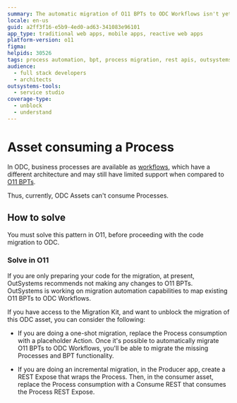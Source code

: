 ```yaml
---
summary: The automatic migration of O11 BPTs to ODC Workflows isn't yet supported.
locale: en-us
guid: a2ff3f16-e5b9-4ed0-ad63-341083e96101
app_type: traditional web apps, mobile apps, reactive web apps
platform-version: o11
figma:
helpids: 30526
tags: process automation, bpt, process migration, rest apis, outsystems upgrades
audience:
  - full stack developers
  - architects
outsystems-tools:
  - service studio
coverage-type:
  - unblock
  - understand
---
```

# Asset consuming a Process

In ODC, business processes are available as [workflows](https://success.outsystems.com/documentation/outsystems_developer_cloud/building_apps/about_business_processes/workflows_in_odc/), which have a different architecture and may still have limited support when compared to [O11 BPTs](../../building-apps/processes/intro.md).

Thus, currently, ODC Assets can't consume Processes.

## How to solve

You must solve this pattern in O11, before proceeding with the code migration to ODC.

### Solve in O11

<div class="info" markdown="1">

If you are only preparing your code for the migration, at present, OutSystems recommends not making any changes to O11 BPTs. OutSystems is working on migration automation capabilities to map existing O11 BPTs to ODC Workflows.

</div>

If you have access to the Migration Kit, and want to unblock the migration of this ODC asset, you can consider the following:

* If you are doing a one-shot migration, replace the Process consumption with a placeholder Action. Once it's possible to automatically migrate O11 BPTs to ODC Workflows, you'll be able to migrate the missing Processes and BPT functionality.

* If you are doing an incremental migration, in the Producer app, create a REST Expose that wraps the Process. Then, in the consumer asset, replace the Process consumption with a Consume REST that consumes the Process REST Expose.
